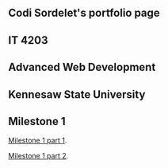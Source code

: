 ## Codi Sordelet's portfolio page
## IT 4203
## Advanced Web Development
## Kennesaw State University



## Milestone 1
 [Milestone 1 part 1](/m1p1.html).

 [Milestone 1 part 2](/m1p2.html).



```


